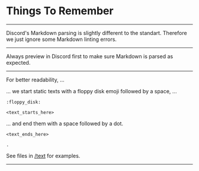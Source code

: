 # Things To Remember

---

Discord's Markdown parsing is slightly different to the standart. Therefore we just ignore some Markdown linting errors.

---

Always preview in Discord first to make sure Markdown is parsed as expected.

---

For better readability, ...

... we start static texts with a floppy disk emoji followed by a space, ...
```text
:floppy_disk:

<text_starts_here>
```

... and end them with a space followed by a dot.
```text
<text_ends_here>

.
```

See files in [/text](./text) for examples.

---
